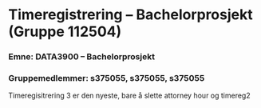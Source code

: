 # Timeregistrering – Bachelorprosjekt (Gruppe 112504)
### Emne: DATA3900 – Bachelorprosjekt
### Gruppemedlemmer: s375055, s375055, s375055

Timeregisitrering 3 er den nyeste, bare å slette attorney hour og timereg2
